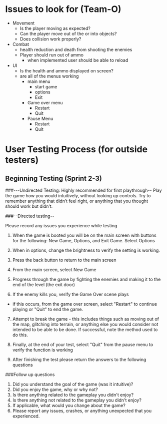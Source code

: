 # Issues to look for (Team-O)
- Movement
  - Is the player moving as expected?
  - Can the player move out of the or into objects?
  - Does collision work properly?
- Combat 
  - health reduction and death from shooting the enemies
  - Player should run out of ammo
    - when implemented user should be able to reload
- UI
  - Is the health and ammo displayed on screen?
  - are all of the menus working
    - main menu 
      - start game
      - options
      - Exit
    - Game over menu
      - Restart
      - Quit
    - Pause Menu
      - Restart
      - Quit



# User Testing Process (for outside testers)

## Beginning Testing (Sprint 2-3)

###---Undirected Testing: Highly recommended for first playthrough--
Play the game how you would intuitively, without looking up controls. Try to remember anything that didn’t feel right, or anything that you thought should work but didn’t.

###--Directed testing--

Please record any issues you experience while testing

1. When the game is booted you will be on the main screen with buttons for the following: New Game, Options, and Exit Game. Select Options

2. When in options, change the brightness to verify the setting is working.

3. Press the back button to return to the main screen

4. From the main screen, select New Game

5. Progress through the game by fighting the enemies and making it to the end of the level (the exit door)

6. If the enemy kills you, verify the Game Over scene plays
- if this occurs, from the game over screen, select "Restart" to continue playing or "Quit" to end the game.

7. Attempt to break the game - this includes things such as moving out of the map, glitching into terrain, or anything else you would consider not intended to be able to be done. If successful, note the method used to do this. 

8. Finally, at the end of your test, select "Quit" from the pause menu to verify the function is working

9. After finishing the test please return the answers to the following questions



###Follow up questions

1. Did you understand the goal of the game (was it intuitive)?
2. Did you enjoy the game, why or why not?
3. Is there anything related to the gameplay you didn't enjoy?
4. Is there anything not related to the gameplay you didn't enjoy?
5. If applicable, what would you change about the game?
6. Please report any issues, crashes, or anything unexpected that you experienced.
 
